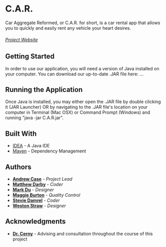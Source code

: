# C.A.R.

Car Aggregate Reformed, or C.A.R. for short, is a car rental app that allows you to quickly and easily rent any vehicle your heart desires.

###### [Project Website](https://baylorsailor.github.io/C.A.R./site/)

## Getting Started

In order to use our application, you will need a version of Java installed on your computer. You can download our up-to-date .JAR file here: ...

## Running the Application

Once Java is installed, you may either open the .JAR file by double clicking it (JAR Launcher) OR by navigating to the .JAR file's location on your computer in Terminal (Mac OSX) or Command Prompt (Windows) and running "java -jar C.A.R.jar".
     
## Built With

* [IDEA](https://www.jetbrains.com/idea/) - A Java IDE
* [Maven](https://maven.apache.org/) - Dependency Management

## Authors

* **[Andrew Case](https://andrewcase.org)** - *Project Lead*
* **[Matthew Darby](https://github.com/baylorSailor)** - *Coder*
* **[Mark Du](https://github.com/mdu2017)** - *Designer*
* **[Maggie Burton](https://github.com/maggie-burton)** - *Quality Control*
* **[Stevie Damrel](https://github.com/Drumshadow)** - *Coder*
* **[Weston Straw](https://github.com/Wolf1200)** - *Designer*

## Acknowledgments

* **[Dr. Cerny](http://cs.baylor.edu/~cerny/)** - Advising and consultation throughout the course of this project
